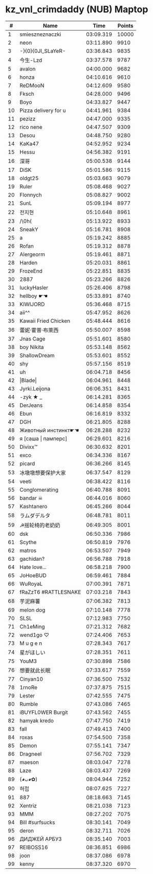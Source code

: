 # kz_vnl_crimdaddy (NUB) Maptop

|  # | Name | Time | Points |
|-------------- | -------------- | -------------- | -------------- | 
| 1 | smieszneznaczki | 03:09.319 | 10000 | 
| 2 | neon | 03:11.890 | 9910 | 
| 3 | -}{0}{0JI_SLaYeR- | 03:36.843 | 9835 | 
| 4 | 今生-Lzd | 03:37.578 | 9787 | 
| 5 | avalon | 04:00.000 | 9682 | 
| 6 | honza | 04:10.616 | 9610 | 
| 7 | ReDMooN | 04:12.609 | 9580 | 
| 8 | Fksch | 04:28.000 | 9496 | 
| 9 | Boyo | 04:33.827 | 9447 | 
| 10 | Pizza delivery for u | 04:41.961 | 9384 | 
| 11 | pezizz | 04:47.000 | 9335 | 
| 12 | rico nene | 04:47.507 | 9309 | 
| 13 | Desou | 04:48.750 | 9280 | 
| 14 | KaKa47 | 04:52.952 | 9234 | 
| 15 | Hessu | 04:56.382 | 9191 | 
| 16 | 深哥 | 05:00.538 | 9144 | 
| 17 | DiSK | 05:01.586 | 9115 | 
| 18 | oldgt25 | 05:03.663 | 9079 | 
| 19 | Ruler | 05:08.468 | 9027 | 
| 20 | Flonnych | 05:08.827 | 9002 | 
| 21 | SunL | 05:09.194 | 8977 | 
| 22 | 전지현 | 05:10.648 | 8961 | 
| 23 | /\0h( | 05:13.922 | 8933 | 
| 24 | SneakY | 05:16.781 | 8908 | 
| 25 | a | 05:19.242 | 8885 | 
| 26 | Rofan | 05:19.312 | 8878 | 
| 27 | Alergeorm | 05:19.461 | 8871 | 
| 28 | Harden | 05:20.031 | 8861 | 
| 29 | FrozeEnd | 05:22.851 | 8835 | 
| 30 | 2887 | 05:23.266 | 8826 | 
| 31 | luckyHasler | 05:26.406 | 8798 | 
| 32 | hellboy ☛☚ | 05:33.891 | 8740 | 
| 33 | KIWIJORD | 05:36.468 | 8715 | 
| 34 | aii^^ | 05:47.952 | 8626 | 
| 35 | Kawaii Fried Chicken | 05:48.444 | 8616 | 
| 36 | 蕾妮·霍普·布萊西 | 05:50.007 | 8598 | 
| 37 | Jnas Cage | 05:51.601 | 8580 | 
| 38 | boy Nikita | 05:53.148 | 8562 | 
| 39 | ShallowDream | 05:53.601 | 8552 | 
| 40 | shy | 05:57.156 | 8519 | 
| 41 | uh | 06:04.718 | 8456 | 
| 42 | \|Blade\| | 06:04.961 | 8448 | 
| 43 | Jyrki.Leijona | 06:06.351 | 8431 | 
| 44 | -zyk ★  _ | 06:14.281 | 8365 | 
| 45 | DerJeans | 06:14.858 | 8354 | 
| 46 | Ebun | 06:16.819 | 8332 | 
| 47 | DGH | 06:21.805 | 8288 | 
| 48 | Животный инстинкт☛☚ | 06:28.288 | 8232 | 
| 49 | я [саша \| памперс] | 06:29.601 | 8216 | 
| 50 | Divixx™ | 06:30.632 | 8201 | 
| 51 | exco | 06:34.336 | 8167 | 
| 52 | picard | 06:36.266 | 8145 | 
| 53 | 冰墩墩想要保护大家 | 06:37.547 | 8129 | 
| 54 | veeti | 06:38.422 | 8116 | 
| 55 | Conglomerating | 06:40.788 | 8091 | 
| 56 | bandar ☠ | 06:44.016 | 8060 | 
| 57 | Kashtanero | 06:45.266 | 8044 | 
| 58 | ラムダデルタ | 06:48.781 | 8011 | 
| 59 | ☭摇轮椅的老奶奶 | 06:49.305 | 8001 | 
| 60 | dsk | 06:50.336 | 7986 | 
| 61 | Scythe | 06:50.819 | 7976 | 
| 62 | matros | 06:53.507 | 7949 | 
| 63 | gachidan? | 06:56.788 | 7918 | 
| 64 | Hate love... | 06:58.218 | 7900 | 
| 65 | JoHoeBUD | 06:59.461 | 7884 | 
| 66 | WuRoyaL | 07:00.391 | 7871 | 
| 67 | fRaZzT6 #RATTLESNAKE | 07:03.218 | 7843 | 
| 68 | 芋泥麻薯 | 07:06.382 | 7813 | 
| 69 | melon dog | 07:10.148 | 7778 | 
| 70 | SLSL | 07:12.983 | 7750 | 
| 71 | Ch1eMing | 07:21.312 | 7682 | 
| 72 | wend1go ♡ | 07:24.406 | 7653 | 
| 73 | M u g e n | 07:28.343 | 7617 | 
| 74 | 星がほしい | 07:28.351 | 7611 | 
| 75 | YouM3 <CS2 Enjoyer> | 07:30.898 | 7586 | 
| 76 | 想要就此长眠 | 07:33.617 | 7559 | 
| 77 | Cinyan10 | 07:36.500 | 7532 | 
| 78 | 1rnoRe | 07:37.875 | 7515 | 
| 79 | Lester | 07:42.555 | 7475 | 
| 80 | Rumble | 07:43.086 | 7465 | 
| 81 | iBUYFL0WER Burgit | 07:43.562 | 7455 | 
| 82 | hamyak kredo | 07:47.750 | 7419 | 
| 83 | fall | 07:49.413 | 7400 | 
| 84 | roxas | 07:54.500 | 7358 | 
| 85 | Demon | 07:55.141 | 7347 | 
| 86 | Dragneel | 07:56.702 | 7329 | 
| 87 | maeson | 08:03.047 | 7278 | 
| 88 | Laze | 08:03.437 | 7269 | 
| 89 | (◕ᴗ◕✿) | 08:04.944 | 7252 | 
| 90 | 허접 | 08:07.625 | 7227 | 
| 91 | 887 | 08:18.663 | 7145 | 
| 92 | Xentriz | 08:21.038 | 7123 | 
| 93 | MMM | 08:27.202 | 7075 | 
| 94 | Bill #surfsucks | 08:30.141 | 7049 | 
| 95 | deron | 08:32.711 | 7026 | 
| 96 | ДИДЖЕЙ АРБУЗ | 08:35.140 | 7003 | 
| 97 | REIBOSS16 | 08:36.851 | 6986 | 
| 98 | joon | 08:37.086 | 6978 | 
| 99 | kenny | 08:37.320 | 6970 | 

